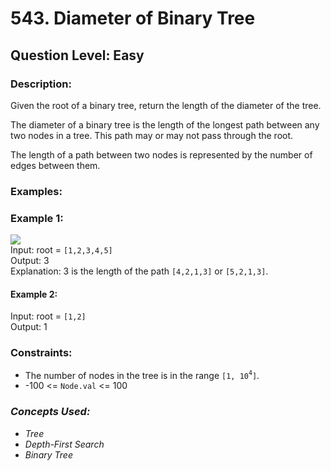  # 543. Diameter of Binary Tree
 ## Question Level: Easy
 ### Description:
 Given the root of a binary tree, return the length of the diameter of the tree.

The diameter of a binary tree is the length of the longest path between any two nodes in a tree. This path may or may not pass through the root.

The length of a path between two nodes is represented by the number of edges between them.

### Examples:
### Example 1:

<img src="https://assets.leetcode.com/uploads/2021/03/06/diamtree.jpg"><br>
Input: root = `[1,2,3,4,5]`  
Output: 3  
Explanation: 3 is the length of the path `[4,2,1,3]` or `[5,2,1,3]`.  
#### Example 2:

Input: root = `[1,2]`  
Output: 1  

### Constraints:

- The number of nodes in the tree is in the range `[1, 10`<sup>`4`</sup>`]`.
- -100 <= `Node.val` <= 100

### <i>Concepts Used:
- Tree
- Depth-First Search
- Binary Tree
</i>
